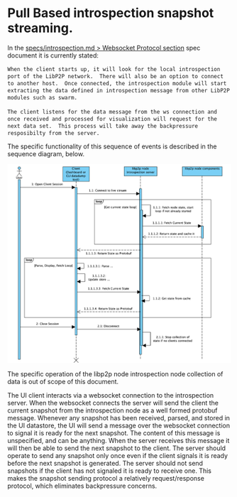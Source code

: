 # Pull Based introspection snapshot streaming.

In the [specs/introspection.md > Websocket Protocol section](https://github.com/nearform/go-libp2p-introspection/blob/master/specs/introspection.md#websocket-protocol) spec document it is currently stated:

```
When the client starts up, it will look for the local introspection port of the LibP2P network.  There will also be an option to connect to another host.  Once connected, the introspection module will start extracting the data defined in introspection message from other LibP2P modules such as swarm.

The client listens for the data message from the ws connection and once received and processed for visualization will request for the next data set.  This process will take away the backpressure resposibilty from the server.
```

The specific functionality of this sequence of events is described in the sequence diagram, below.

![Sequence diagram of protocol](./images/introspection-sequence-diagram.png "Sequence diagram")

The specific operation of the libp2p node introspection node collection of data is out of scope of this document.

The UI client interacts via a websocket connection to the introspection server. When the websocket connects the server will send the client the current snapshot from the introspection node as a well formed protobuf message. Whenever any snapshot has been received, parsed, and stored in the UI datastore, the UI will send a message over the websocket connection to signal it is ready for the next snapshot. The content of this message is unspecified, and can be anything. When the server receives this message it will then be able to send the next snapshot to the client. The server should operate to send any snapshot only once even if the client signals it is ready before the next snapshot is generated. The server should not send snapshots if the client has not signaled it is ready to receive one. This makes the snapshot sending protocol a relatively request/response protocol, which eliminates backpressure concerns.

